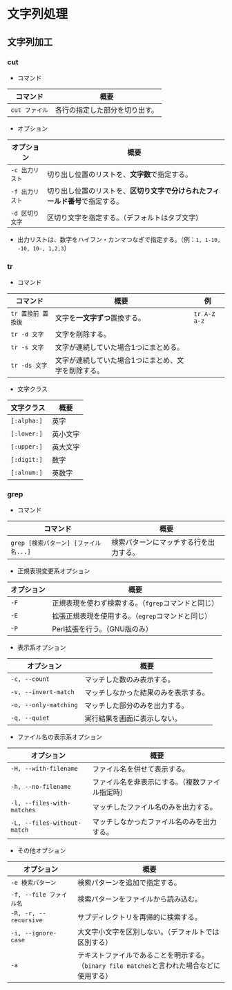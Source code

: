 # 文字列処理

## 文字列加工

### cut

- コマンド

|コマンド|概要|
|---|---|
|`cut ファイル`|各行の指定した部分を切り出す。|

- オプション

| オプション      | 概要                                                         |
| --------------- | ------------------------------------------------------------ |
| `-c 出力リスト` | 切り出し位置のリストを、**文字数**で指定する。               |
| `-f 出力リスト` | 切り出し位置のリストを、**区切り文字で分けられたフィールド番号**で指定する。 |
| `-d 区切り文字` | 区切り文字を指定する。（デフォルトはタブ文字）               |

- 出力リストは、数字をハイフン・カンマつなぎで指定する。（例：`1, 1-10, -10, 10-, 1,2,3`）

### tr

- コマンド

|コマンド|概要|例|
|---|---|---|
|`tr 置換前 置換後`|文字を**一文字ずつ**置換する。|`tr A-Z a-z`|
|`tr -d 文字`|文字を削除する。||
|`tr -s 文字`|文字が連続していた場合1つにまとめる。||
|`tr -ds 文字`|文字が連続していた場合1つにまとめ、文字を削除する。||

- 文字クラス

| 文字クラス  | 概要     |
| ----------- | -------- |
| `[:alpha:]` | 英字     |
| `[:lower:]` | 英小文字 |
| `[:upper:]` | 英大文字 |
| `[:digit:]` | 数字     |
| `[:alnum:]` | 英数字   |

### grep

- コマンド

| コマンド                              | 概要                                   |
| ------------------------------------- | -------------------------------------- |
| `grep [検索パターン] [ファイル名...]` | 検索パターンにマッチする行を出力する。 |

- 正規表現変更系オプション

| オプション | 概要                                                |
| ---------- | --------------------------------------------------- |
| `-F`       | 正規表現を使わず検索する。（`fgrep`コマンドと同じ） |
| `-E`       | 拡張正規表現を使用する。（`egrep`コマンドと同じ）   |
| `-P`       | Perl拡張を行う。（GNU版のみ）                       |

- 表示系オプション

| オプション            | 概要                                 |
| --------------------- | ------------------------------------ |
| `-c, --count`         | マッチした数のみ表示する。           |
| `-v, --invert-match`  | マッチしなかった結果のみを表示する。 |
| `-o, --only-matching` | マッチした部分のみを出力する。       |
| `-q, --quiet`         | 実行結果を画面に表示しない。         |

- ファイル名の表示系オプション

| オプション                  | 概要                                             |
| --------------------------- | ------------------------------------------------ |
| `-H, --with-filename`       | ファイル名を併せて表示する。                     |
| `-h, --no-filename`         | ファイル名を非表示にする。（複数ファイル指定時） |
| `-l, --files-with-matches`  | マッチしたファイル名のみを出力する。             |
| `-L, --files-without-match` | マッチしなかったファイル名のみを出力する。       |

- その他オプション

| オプション              | 概要                                                         |
| ----------------------- | ------------------------------------------------------------ |
| `-e 検索パターン`       | 検索パターンを追加で指定する。                               |
| `-f, --file ファイル名` | 検索パターンをファイルから読み込む。                         |
| `-R, -r, --recursive`   | サブディレクトリを再帰的に検索する。                         |
| `-i, --ignore-case`     | 大文字小文字を区別しない。（デフォルトでは区別する）         |
| `-a`                    | テキストファイルであることを明示する。<br />（`binary file matches`と言われた場合などに使用する） |
